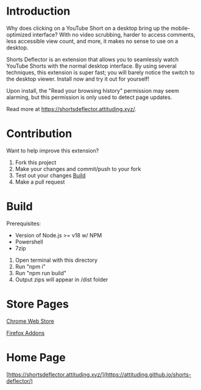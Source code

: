 # Introduction
Why does clicking on a YouTube Short on a desktop bring up the mobile-optimized interface? With no video scrubbing, harder to access comments, less accessible view count, and more, it makes no sense to use on a desktop.

Shorts Deflector is an extension that allows you to seamlessly watch YouTube Shorts with the normal desktop interface. By using several techniques, this extension is super fast; you will barely notice the switch to the desktop viewer. Install now and try it out for yourself!

Upon install, the "Read your browsing history" permission may seem alarming, but this permission is only used to detect page updates. 

Read more at https://shortsdeflector.attituding.xyz/.

# Contribution
Want to help improve this extension?

1) Fork this project
2) Make your changes and commit/push to your fork
3) Test out your changes [Build](#build)
4) Make a pull request

# Build
Prerequisites:
- Version of Node.js >= v18 w/ NPM
- Powershell
- 7zip

1) Open terminal with this directory
2) Run "npm i"
3) Run "npm run build"
4) Output zips will appear in /dist folder

# Store Pages
[Chrome Web Store](https://chrome.google.com/webstore/detail/shorts-deflector/gilmponliddppjjcfjmanmmfgiilikhg "Chrome Web Store")

[Firefox Addons](https://addons.mozilla.org/firefox/addon/shorts-deflector/ "Firefox Addons")

# Home Page
[https://shortsdeflector.attituding.xyz/](https://attituding.github.io/shorts-deflector/)